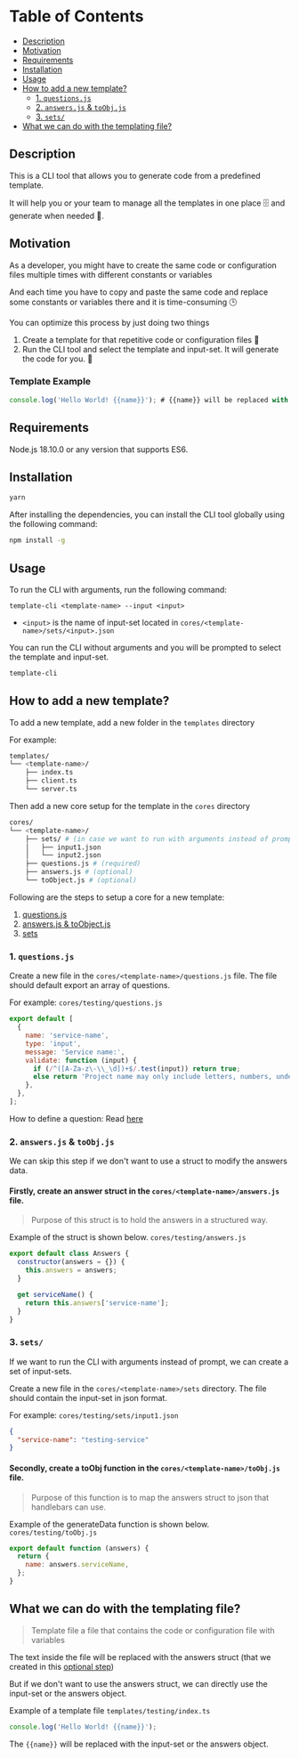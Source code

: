 # Table of Contents
- [Description](#description)
- [Motivation](#motivation)
- [Requirements](#requirements)
- [Installation](#installation)
- [Usage](#usage)
- [How to add a new template?](#how-to-add-a-new-template)
  - [1. `questions.js`](#1-questionsjs)
  - [2. `answers.js` & `toObj.js`](#2-answersjs--toobjjs)
  - [3. `sets/`](#3-sets)
- [What we can do with the templating file?](#what-we-can-do-with-the-templating-file)

## Description
This is a CLI tool that allows you to generate code from a predefined template.

It will help you or your team to manage all the templates in one place 🗄️ and generate when needed 🔨.

## Motivation
As a developer, you might have to create the same code or configuration files multiple times with different constants or variables

And each time you have to copy and paste the same code and replace some constants or variables there and it is time-consuming 🕒

You can optimize this process by just doing two things
1. Create a template for that repetitive code or configuration files 📝
2. Run the CLI tool and select the template and input-set. It will generate the code for you. 🚀

### Template Example
```javascript
console.log('Hello World! {{name}}'); # {{name}} will be replaced with the input-set
```

## Requirements
Node.js 18.10.0 or any version that supports ES6.

## Installation
```bash
yarn
```
After installing the dependencies, you can install the CLI tool globally using the following command:
```bash
npm install -g
```

## Usage
To run the CLI with arguments, run the following command:
```
template-cli <template-name> --input <input>
```

- `<input>` is the name of input-set located in `cores/<template-name>/sets/<input>.json`

You can run the CLI without arguments and you will be prompted to select the template and input-set.
```bash
template-cli
```

## How to add a new template?

To add a new template, add a new folder in the `templates` directory

For example:
```bash
templates/
└── <template-name>/
    ├── index.ts
    ├── client.ts
    └── server.ts
```

Then add a new core setup for the template in the `cores` directory
```bash
cores/
└── <template-name>/
    ├── sets/ # (in case we want to run with arguments instead of prompt)
    │   ├── input1.json
    │   └── input2.json
    ├── questions.js # (required)
    ├── answers.js # (optional)
    └── toObject.js # (optional)
```

Following are the steps to setup a core for a new template:

1. [questions.js](#1-questionsjs)
2. [answers.js & toObject.js](#2-answersjs--toobjjs)
3. [sets](#3-sets)

### 1. `questions.js`
Create a new file in the `cores/<template-name>/questions.js` file. The file should default export an array of questions.

For example:
`cores/testing/questions.js`
```javascript
export default [
  {
    name: 'service-name',
    type: 'input',
    message: 'Service name:',
    validate: function (input) {
      if (/^([A-Za-z\-\\_\d])+$/.test(input)) return true;
      else return 'Project name may only include letters, numbers, underscores and hashes.';
    },
  },
];
```

How to define a question: Read [here](https://github.com/SBoudrias/Inquirer.js/blob/master/packages/inquirer/README.md#question)

### 2. `answers.js` & `toObj.js`

We can skip this step if we don't want to use a struct to modify the answers data.

#### Firstly, create an **answer struct** in the `cores/<template-name>/answers.js` file.
> Purpose of this struct is to hold the answers in a structured way.

Example of the struct is shown below.
`cores/testing/answers.js`
```javascript
export default class Answers {
  constructor(answers = {}) {
    this.answers = answers;
  }

  get serviceName() {
    return this.answers['service-name'];
  }
}
```

### 3. `sets/`

If we want to run the CLI with arguments instead of prompt, we can create a set of input-sets.

Create a new file in the `cores/<template-name>/sets` directory. The file should contain the input-set in json format.

For example:
`cores/testing/sets/input1.json`
```json
{
  "service-name": "testing-service"
}
```


#### Secondly, create a **toObj function** in the `cores/<template-name>/toObj.js` file.
> Purpose of this function is to map the answers struct to json that handlebars can use.

Example of the generateData function is shown below.
`cores/testing/toObj.js`
```javascript
export default function (answers) {
  return {
    name: answers.serviceName,
  };
}
```

## What we can do with the templating file?
> Template file a file that contains the code or configuration file with variables

The text inside the file will be replaced with the answers struct (that we created in this [optional step](#2-answersjs--toobjjs))

But if we don't want to use the answers struct, we can directly use the input-set or the answers object.

Example of a template file
`templates/testing/index.ts`
```javascript
console.log('Hello World! {{name}}');
```

The `{{name}}` will be replaced with the input-set or the answers object.

